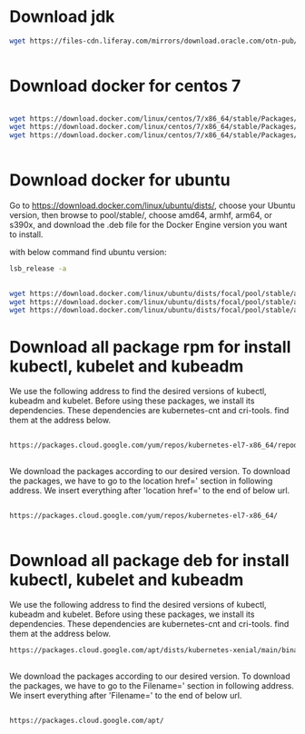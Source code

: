 <div dir=”rtl”>

 
# Download jdk

```bash
wget https://files-cdn.liferay.com/mirrors/download.oracle.com/otn-pub/java/jdk/8u221-b11/jdk-8u221-linux-x64.tar.gz -P roles/java/files/
  
```

# Download docker for centos 7

```bash
  
wget https://download.docker.com/linux/centos/7/x86_64/stable/Packages/containerd.io-1.5.11-3.1.el7.x86_64.rpm -P roles/docker/files/
wget https://download.docker.com/linux/centos/7/x86_64/stable/Packages/docker-ce-19.03.9-3.el7.x86_64.rpm -P roles/docker/files/
wget https://download.docker.com/linux/centos/7/x86_64/stable/Packages/docker-ce-cli-19.03.9-3.el7.x86_64.rpm -P roles/docker/files/
  
```  

# Download docker for ubuntu

Go to https://download.docker.com/linux/ubuntu/dists/, choose your Ubuntu version, then browse to pool/stable/, choose amd64, armhf, arm64, or s390x, and download the .deb file for the Docker Engine version you want to install.

with below command find ubuntu version:

```bash
lsb_release -a  
``` 

```bash
  
wget https://download.docker.com/linux/ubuntu/dists/focal/pool/stable/amd64/containerd.io_1.6.4-1_amd64.deb -P roles/docker/files/
wget https://download.docker.com/linux/ubuntu/dists/focal/pool/stable/amd64/docker-ce-cli_19.03.15~3-0~ubuntu-focal_amd64.deb -P roles/docker/files/
wget https://download.docker.com/linux/ubuntu/dists/focal/pool/stable/amd64/docker-ce_19.03.15~3-0~ubuntu-focal_amd64.deb -P roles/docker/files/

``` 

# Download all package rpm for install kubectl, kubelet and kubeadm


We use the following address to find the desired versions of kubectl, kubeadm and kubelet. Before using these packages, we install its dependencies. These dependencies are kubernetes-cnt and cri-tools. find them at the address below.

```bash
  
https://packages.cloud.google.com/yum/repos/kubernetes-el7-x86_64/repodata/primary.xml
  
```

We download the packages according to our desired version. To download the packages, we have to go to the location href=' section in following address. We insert everything after 'location href=' to the end of below url.
  
```bash
  
https://packages.cloud.google.com/yum/repos/kubernetes-el7-x86_64/
  
```  


# Download all package deb for install kubectl, kubelet and kubeadm


We use the following address to find the desired versions of kubectl, kubeadm and kubelet. Before using these packages, we install its dependencies. These dependencies are kubernetes-cnt and cri-tools. find them at the address below.

```bash
https://packages.cloud.google.com/apt/dists/kubernetes-xenial/main/binary-amd64/Packages
  
```

We download the packages according to our desired version. To download the packages, we have to go to the Filename=' section in following address. We insert everything after 'Filename=' to the end of below url.
  
```bash
  
https://packages.cloud.google.com/apt/
  
```  
  
</div>
